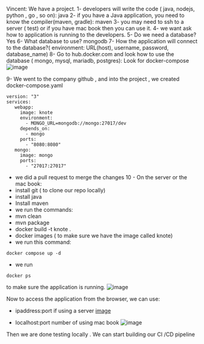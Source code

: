 

Vincent:
We have a project. 
1- developers will write the code ( java, nodejs, python , go , so on): java
2- if you have a Java application, you need to know the compiler(maven, gradle): maven
3- you may need to ssh to a server ( test) or if you have mac book then you can use it.
4- we want ask how to application is running to the developers.
5- Do we need a database? Yes
6- What database to use? mongodb
7- How the application will connect to the database?( environment: URL(host), username, password, database_name)
8- Go to hub.docker.com and look how to use the database ( mongo, mysql, mariadb, postgres): Look for docker-compose
![image](https://user-images.githubusercontent.com/107158398/183540316-a4c6db44-b2a7-4610-9f00-4a72bef2428f.png)

9- We went to the company github , and into the project , we created docker-compose.yaml
```
version: "3"
services:
   webapp:
     image: knote
     environment:
       - MONGO_URL=mongodb://mongo:27017/dev
     depends_on:
       - mongo
     ports:
       - "8080:8080"
   mongo:
     image: mongo
     ports:
       - "27017:27017"
```
- we did a pull request to merge the changes 
10 - On the server or the mac book:
- install git ( to clone our repo locally)
- install java 
- Install maven
- we run the commands:
- mvn clean
- mvn package
- docker build -t knote .
- docker images ( to make sure we have the image called knote)
- we run this command:
```
docker compose up -d
```
- we run 
```
docker ps
```
to make sure the application is running.
![image](https://user-images.githubusercontent.com/107158398/183541122-475197b2-3b5d-4055-a442-f8307f1b8ff8.png)

Now to access the application from the browser, we can use:
* ipaddress:port if using a server
[image](https://user-images.githubusercontent.com/107158398/183541436-3216ab13-6b02-4a87-8b4d-6780505b381e.png)

* localhost:port number of using mac book
![image](https://user-images.githubusercontent.com/107158398/183541521-180538e3-efa3-47ba-b27e-69cadbc27cfb.png)

Then we are done testing locally . We can start building our CI /CD pipeline




